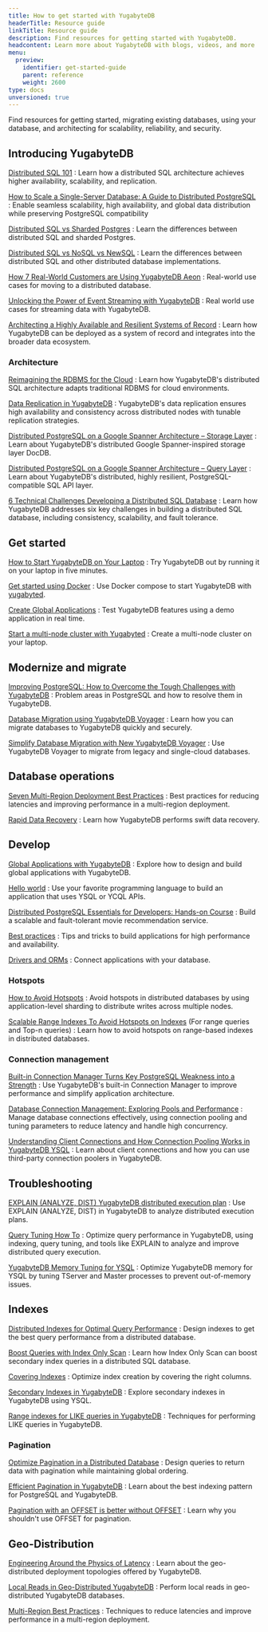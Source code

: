 ```yaml
---
title: How to get started with YugabyteDB
headerTitle: Resource guide
linkTitle: Resource guide
description: Find resources for getting started with YugabyteDB.
headcontent: Learn more about YugabyteDB with blogs, videos, and more
menu:
  preview:
    identifier: get-started-guide
    parent: reference
    weight: 2600
type: docs
unversioned: true
---
```


Find resources for getting started, migrating existing databases, using your database, and architecting for scalability, reliability, and security.

<!--
<ul class="nav yb-pills">

  <li>
    <a href="https://cloud.yugabyte.com/signup" class="orange">
      <img src="/icons/yugabyte.svg"></i>
      Sign Up
    </a>
  </li>
  <li>
    <a href="https://download.yugabyte.com/" class="orange">
      <img src="/icons/database.svg"></i>
      Download Now
    </a>
  </li>
  <li>
    <a href="https://inviter.co/yugabytedb" class="orange">
      <img src="/icons/slack.svg"></i>
      Join Us on Slack
    </a>
  </li>

</ul>
-->

## Introducing YugabyteDB

[Distributed SQL 101](https://www.yugabyte.com/distributed-sql/)
: Learn how a distributed SQL architecture achieves higher availability, scalability, and replication.

[How to Scale a Single-Server Database: A Guide to Distributed PostgreSQL](https://www.yugabyte.com/postgresql/distributed-postgresql/)
: Enable seamless scalability, high availability, and global data distribution while preserving PostgreSQL compatibility

[Distributed SQL vs Sharded Postgres](https://www.linkedin.com/pulse/distributed-things-postgresql-franck-pachot-4fr7e/)
: Learn the differences between distributed SQL and sharded Postgres.

[Distributed SQL vs NoSQL vs NewSQL](https://www.linkedin.com/pulse/distributed-sql-architecture-what-oracle-didnt-grasp-franck-pachot-ngghe)
: Learn the differences between distributed SQL and other distributed database implementations.

[How 7 Real-World Customers are Using YugabyteDB Aeon](https://www.yugabyte.com/blog/customers-use-yugabytedb-managed/)
: Real-world use cases for moving to a distributed database.

[Unlocking the Power of Event Streaming with YugabyteDB](https://www.yugabyte.com/blog/companies-use-yugabytedb-event-streaming/)
: Real world use cases for streaming data with YugabyteDB.

[Architecting a Highly Available and Resilient Systems of Record](https://www.youtube.com/watch?v=34n6QSa-_Pc)
: Learn how YugabyteDB can be deployed as a system of record and integrates into the broader data ecosystem.

### Architecture

[Reimagining the RDBMS for the Cloud](https://www.yugabyte.com/blog/reimagining-the-rdbms-for-the-cloud/)
: Learn how YugabyteDB's distributed SQL architecture adapts traditional RDBMS for cloud environments.

[Data Replication in YugabyteDB](https://www.yugabyte.com/blog/data-replication/)
: YugabyteDB's data replication ensures high availability and consistency across distributed nodes with tunable replication strategies.

[Distributed PostgreSQL on a Google Spanner Architecture – Storage Layer](https://www.yugabyte.com/blog/distributed-postgresql-on-a-google-spanner-architecture-storage-layer/)
: Learn about YugabyteDB's distributed Google Spanner-inspired storage layer DocDB.

[Distributed PostgreSQL on a Google Spanner Architecture – Query Layer](https://www.yugabyte.com/blog/distributed-postgresql-on-a-google-spanner-architecture-query-layer/)
: Learn about YugabyteDB's distributed, highly resilient, PostgreSQL-compatible SQL API layer.

[6 Technical Challenges Developing a Distributed SQL Database](https://www.yugabyte.com/blog/6-technical-challenges-developing-a-distributed-sql-database/)
: Learn how YugabyteDB addresses six key challenges in building a distributed SQL database, including consistency, scalability, and fault tolerance.

## Get started

[How to Start YugabyteDB on Your Laptop](https://www.youtube.com/watch?v=ah_fPDpZjnc)
: Try YugabyteDB out by running it on your laptop in five minutes.

[Get started using Docker](https://github.com/FranckPachot/yugabyted-Compose)
: Use Docker compose to start YugabyteDB with [yugabyted](../../reference/configuration/yugabyted/).

[Create Global Applications](/preview/yugabyte-cloud/managed-labs/)
: Test YugabyteDB features using a demo application in real time.

[Start a multi-node cluster with Yugabyted](../../reference/configuration/yugabyted/#create-a-local-multi-node-cluster)
: Create a multi-node cluster on your laptop.

## Modernize and migrate

[Improving PostgreSQL: How to Overcome the Tough Challenges with YugabyteDB](https://www.yugabyte.com/blog/improve-postgresql/)
: Problem areas in PostgreSQL and how to resolve them in YugabyteDB.

[Database Migration using YugabyteDB Voyager](https://www.youtube.com/playlist?list=PL8Z3vt4qJTkJuqQ2ZH1cnL1yxVEi9swwR)
: Learn how you can migrate databases to YugabyteDB quickly and securely.

[Simplify Database Migration with New YugabyteDB Voyager](https://www.yugabyte.com/blog/simplify-database-migration-voyager/)
: Use YugabyteDB Voyager to migrate from legacy and single-cloud databases.

## Database operations

[Seven Multi-Region Deployment Best Practices](https://www.yugabyte.com/blog/multi-region-database-deployment-best-practices/)
: Best practices for reducing latencies and improving performance in a multi-region deployment.

[Rapid Data Recovery](https://www.yugabyte.com/blog/rapid-data-recovery-database-amazon-s3/)
: Learn how YugabyteDB performs swift data recovery.

## Develop

[Global Applications with YugabyteDB](https://www.youtube.com/watch?v=jqZxUydBaMQ)
: Explore how to design and build global applications with YugabyteDB.

[Hello world](/preview/tutorials/build-apps/)
: Use your favorite programming language to build an application that uses YSQL or YCQL APIs.

[Distributed PostgreSQL Essentials for Developers: Hands-on Course](https://www.youtube.com/watch?v=rqJBFQ-4Hgk)
: Build a scalable and fault-tolerant movie recommendation service.

[Best practices](../../develop/best-practices-ysql/)
: Tips and tricks to build applications for high performance and availability.

[Drivers and ORMs](../../drivers-orms/)
: Connect applications with your database.

### Hotspots

[How to Avoid Hotspots](https://www.yugabyte.com/blog/distributed-databases-hotspots-range-based-indexes/)
: Avoid hotspots in distributed databases by using application-level sharding to distribute writes across multiple nodes.

[Scalable Range Indexes To Avoid Hotspots on Indexes](https://dev.to/yugabyte/scalable-range-sharding-with-yugabytedb-1o51) (For range queries and Top-n queries)
: Learn how to avoid hotspots on range-based indexes in distributed databases.

### Connection management

[Built-in Connection Manager Turns Key  PostgreSQL Weakness into a Strength](https://www.yugabyte.com/blog/connection-pooling-management/)
: Use YugabyteDB's built-in Connection Manager to improve performance and simplify application architecture.

[Database Connection Management: Exploring Pools and Performance](https://www.yugabyte.com/blog/database-connection-management/)
: Manage database connections effectively, using connection pooling and tuning parameters to reduce latency and handle high concurrency.

[Understanding Client Connections and How Connection Pooling Works in YugabyteDB YSQL](https://www.yugabyte.com/blog/how-connection-pooling-works/)
: Learn about client connections and how you can use third-party connection poolers in YugabyteDB.

## Troubleshooting

[EXPLAIN (ANALYZE, DIST) YugabyteDB distributed execution plan](https://dev.to/franckpachot/explain-analyze-dist-4nlc)
: Use EXPLAIN (ANALYZE, DIST) in YugabyteDB to analyze distributed execution plans.

[Query Tuning How To](/preview/explore/query-1-performance/)
: Optimize query performance in YugabyteDB, using indexing, query tuning, and tools like EXPLAIN to analyze and improve distributed query execution.

[YugabyteDB Memory Tuning for YSQL](https://www.yugabyte.com/blog/optimizing-yugabytedb-memory-tuning-for-ysql/)
: Optimize YugabyteDB memory for YSQL by tuning TServer and Master processes to prevent out-of-memory issues.

## Indexes

[Distributed Indexes for Optimal Query Performance](https://www.yugabyte.com/blog/design-indexes-query-performance-distributed-database/)
: Design indexes to get the best query performance from a distributed database.

[Boost Queries with Index Only Scan](https://www.yugabyte.com/blog/how-a-distributed-sql-database-boosts-secondary-index-queries-with-index-only-scan/)
: Learn how Index Only Scan can boost secondary index queries in a distributed SQL database.

[Covering Indexes](https://dev.to/yugabyte/covering-index-nuances-which-columns-to-cover-where-order-by-limit-select-1f4m)
: Optimize index creation by covering the right columns.

[Secondary Indexes in YugabyteDB](../../explore/ysql-language-features/indexes-constraints/secondary-indexes-ysql/)
: Explore secondary indexes in YugabyteDB using YSQL.

[Range indexes for LIKE queries in YugabyteDB](https://dev.to/yugabyte/range-indexes-for-like-queries-in-yugabytedb-10kd)
: Techniques for performing LIKE queries in YugabyteDB.

### Pagination

[Optimize Pagination in a Distributed Database](https://www.yugabyte.com/blog/optimize-pagination-distributed-data-maintain-ordering/)
: Design queries to return data with pagination while maintaining global ordering.

[Efficient Pagination in YugabyteDB](https://dev.to/yugabyte/efficient-pagination-in-yugabytedb-postgresql-4h5a)
: Learn about the best indexing pattern for PostgreSQL and YugabyteDB.

[Pagination with an OFFSET is better without OFFSET](https://dev.to/franckpachot/pagination-with-an-offset-is-better-without-offset-5fah)
: Learn why you shouldn't use OFFSET for pagination.

## Geo-Distribution

[Engineering Around the Physics of Latency](https://www.yugabyte.com/blog/geo-distribution-in-yugabytedb-engineering-around-the-physics-of-latency/)
: Learn about the geo-distributed deployment topologies offered by YugabyteDB.

[Local Reads in Geo-Distributed YugabyteDB](https://dev.to/franckpachot/series/18625)
: Perform local reads in geo-distributed YugabyteDB databases.

[Multi-Region Best Practices](https://www.yugabyte.com/blog/multi-region-database-deployment-best-practices/)
: Techniques to reduce latencies and improve performance in a multi-region deployment.
